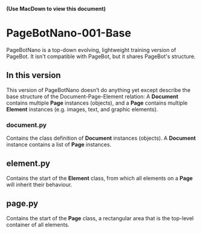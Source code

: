 **(Use MacDown to view this document)**


# PageBotNano-001-Base
PageBotNano is a top-down evolving, lightweight training version of PageBot. It isn't compatible with PageBot, but it shares PageBot's structure. 

## In this version

This version of PageBotNano doesn’t do anything yet except describe the base structure of the Document-Page-Element relation: A **Document** contains multiple **Page** instances (objects), and a **Page** contains multiple **Element** instances (e.g. images, text, and graphic elements).

### document.py

Contains the class definition of **Document** instances (objects). A **Document** instance contains a list of **Page** instances.

## element.py 

Contains the start of the **Element** class, from which all elements on a **Page** will inherit their behaviour.

## page.py

Contains the start of the **Page** class, a rectangular area that is the top-level container of all elements.